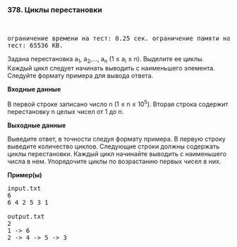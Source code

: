 ### 378. Циклы перестановки

﻿<pre>ограничение времени на тест: 0.25 сек.
ограничение памяти на тест: 65536 KB.</pre>

Задана перестановка a<sub>1</sub>, a<sub>2</sub>,..., a<sub>n</sub> (1 ≤ a<sub>i</sub> ≤ n). Выделите ее циклы. Каждый цикл следует начинать выводить с наименьшего элемента. Следуйте формату примера для вывода ответа.

**Входные данные**

В первой строке записано число n (1 ≤ n ≤ 10<sup>5</sup>). Вторая строка содержит перестановку n целых чисел от 1 до n.

**Выходные данные**

Выведите ответ, в точности следуя формату примера. В первую строку выведите количество циклов. Следующие строки должны содержать циклы перестановки. Каждый цикл начинайте выводить с наименьшего числа в нем. Упорядочите циклы по возрастанию первых чисел в них.

**Пример(ы)**

<pre>input.txt
6
6 4 2 5 3 1

output.txt
2
1 -> 6
2 -> 4 -> 5 -> 3</pre>
